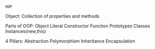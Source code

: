 `OOP`

Object: Collection of properties and methods

Parts of OOP:
Object Literal
Constructor Function
Prototypes
Classes
Instances(new,this)

4 Pillars:
Abstraction
Polymorphism
Inheritance
Encapsulation

